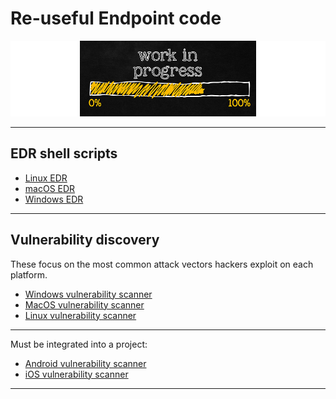# Re-useful Endpoint code

![Forever In Progress](assets/in-progress.png)

----

## EDR shell scripts

* [Linux EDR](cheatsheet-linux)
* [macOS EDR](cheatsheet-macos)
* [Windows EDR](cheatsheet-windows)

----

## Vulnerability discovery

These focus on the most common attack vectors hackers exploit on each platform.

* [Windows vulnerability scanner](vuln-discovery-windows)
* [MacOS vulnerability scanner](vuln-discovery-macos)
* [Linux vulnerability scanner](vuln-discovery-linux)

----

Must be integrated into a project:

* [Android vulnerability scanner](vuln-discovery-android)
* [iOS vulnerability scanner](vuln-discovery-ios)

----
